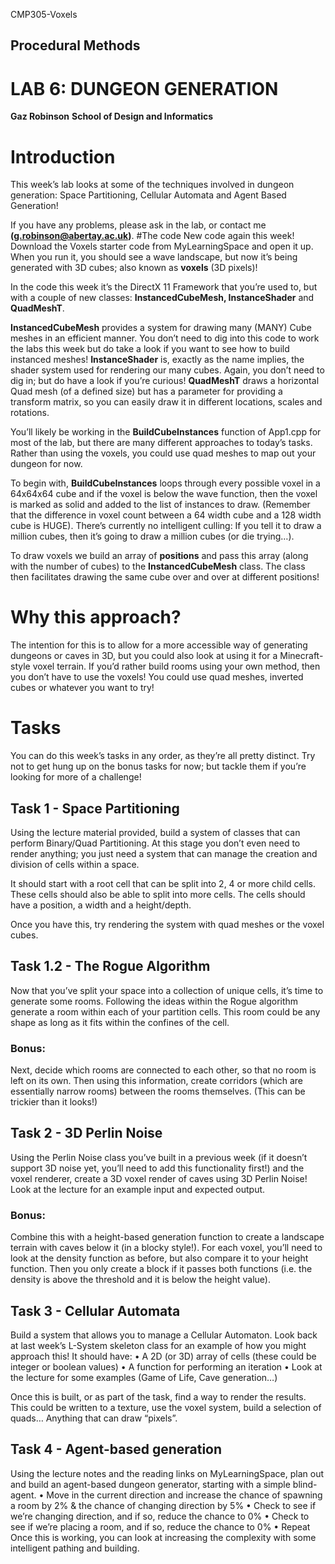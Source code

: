 CMP305-Voxels
## Procedural Methods
# LAB 6: DUNGEON GENERATION
**Gaz Robinson**
**School of Design and Informatics**
# Introduction
This week’s lab looks at some of the techniques involved in dungeon generation: Space Partitioning, Cellular Automata and Agent Based Generation!

If you have any problems, please ask in the lab, or contact me **(g.robinson@abertay.ac.uk)**.
#The code
New code again this week!
Download the Voxels starter code from MyLearningSpace and open it up.
When you run it, you should see a wave landscape, but now it’s being generated with 3D cubes; also known as **voxels** (3D pixels)!

In the code this week it’s the DirectX 11 Framework that you’re used to, but with a couple of new classes: **InstancedCubeMesh, InstanceShader** and **QuadMeshT**.

**InstancedCubeMesh** provides a system for drawing many (MANY) Cube meshes in an efficient manner. You don’t need to dig into this code to work the labs this week but do take a look if you want to see how to build instanced meshes!
**InstanceShader** is, exactly as the name implies, the shader system used for rendering our many cubes. Again, you don’t need to dig in; but do have a look if you’re curious!
**QuadMeshT** draws a horizontal Quad mesh (of a defined size) but has a parameter for providing a transform matrix, so you can easily draw it in different locations, scales and rotations.

You’ll likely be working in the **BuildCubeInstances** function of App1.cpp for most of the lab, but there are many different approaches to today’s tasks. Rather than using the voxels, you could use quad meshes to map out your dungeon for now.
 
To begin with, **BuildCubeInstances** loops through every possible voxel in a 64x64x64 cube and if the voxel is below the wave function, then the voxel is marked as solid and added to the list of instances to draw.
(Remember that the difference in voxel count between a 64 width cube and a 128 width cube is HUGE).
There’s currently no intelligent culling: If you tell it to draw a million cubes, then it’s going to draw a million cubes (or die trying…).

To draw voxels we build an array of **positions** and pass this array (along with the number of cubes) to the **InstancedCubeMesh** class. The class then facilitates drawing the same cube over and over at different positions!

# Why this approach?
The intention for this is to allow for a more accessible way of generating dungeons or caves in 3D, but you could also look at using it for a Minecraft-style voxel terrain.
If you’d rather build rooms using your own method, then you don’t have to use the voxels! You could use quad meshes, inverted cubes or whatever you want to try!
# Tasks
You can do this week’s tasks in any order, as they’re all pretty distinct. Try not to get hung up on the bonus tasks for now; but tackle them if you’re looking for more of a challenge!
## Task 1 - Space Partitioning
Using the lecture material provided, build a system of classes that can perform Binary/Quad Partitioning.
At this stage you don’t even need to render anything; you just need a system that can manage the creation and division of cells within a space.

It should start with a root cell that can be split into 2, 4 or more child cells. These cells should also be able to split into more cells.
The cells should have a position, a width and a height/depth.

Once you have this, try rendering the system with quad meshes or the voxel cubes.

## Task 1.2 - The Rogue Algorithm
Now that you’ve split your space into a collection of unique cells, it’s time to generate some rooms.
Following the ideas within the Rogue algorithm generate a room within each of your partition cells.
This room could be any shape as long as it fits within the confines of the cell.

### Bonus:
Next, decide which rooms are connected to each other, so that no room is left on its own.
Then using this information, create corridors (which are essentially narrow rooms) between the rooms themselves. (This can be trickier than it looks!)

## Task 2 - 3D Perlin Noise
Using the Perlin Noise class you’ve built in a previous week (if it doesn’t support 3D noise yet, you’ll need to add this functionality first!) and the voxel renderer, create a 3D voxel render of caves using 3D Perlin Noise!
Look at the lecture for an example input and expected output.
### Bonus:
Combine this with a height-based generation function to create a landscape terrain with caves below it (in a blocky style!).
For each voxel, you’ll need to look at the density function as before, but also compare it to your height function. Then you only create a block if it passes both functions (i.e. the density is above the threshold and it is below the height value).
 
## Task 3 - Cellular Automata
Build a system that allows you to manage a Cellular Automaton. Look back at last week’s L-System skeleton class for an example of how you might approach this!
It should have:
•	A 2D (or 3D) array of cells (these could be integer or boolean values)
•	A function for performing an iteration
•	Look at the lecture for some examples (Game of Life, Cave generation…)

Once this is built, or as part of the task, find a way to render the results. 
This could be written to a texture, use the voxel system, build a selection of quads… Anything that can draw “pixels”.

## Task 4 - Agent-based generation
Using the lecture notes and the reading links on MyLearningSpace, plan out and build an agent-based dungeon generator, starting with a simple blind-agent.
•	Move in the current direction and increase the chance of spawning a room by 2% & the chance of changing direction by 5%
•	Check to see if we’re changing direction, and if so, reduce the chance to 0%
•	Check to see if we’re placing a room, and if so, reduce the chance to 0%
•	Repeat
Once this is working, you can look at increasing the complexity with some intelligent pathing and building.
